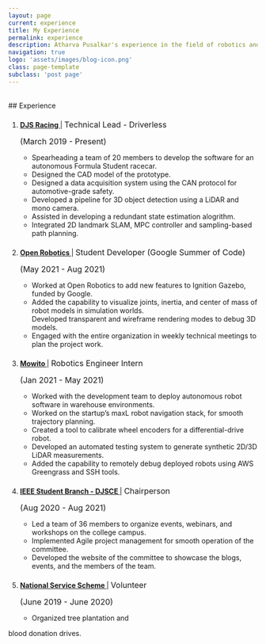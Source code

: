 ```yaml
---
layout: page
current: experience
title: My Experience
permalink: experience
description: Atharva Pusalkar's experience in the field of robotics and software development.
navigation: true
logo: 'assets/images/blog-icon.png'
class: page-template
subclass: 'post page'
---
```

<br/>
## Experience

1. <p style="margin-top: 20px">
    <a href="https://djs-racing.com/" target="_blank">
        <strong>
            DJS Racing
        </strong>
    </a>
         | 
        <font size="3">
            Technical Lead - Driverless
        </font>
    </p>
    <p>
        <font size="3">
            (March 2019 - Present)
        </font>
    </p>
    <p>
            <ul>
                <li>
                Spearheading a team of 20 members to develop the software for an autonomous Formula Student racecar.
                </li>
                <li>
                Designed the CAD model of the prototype.
                </li>
                <li>
                Designed a data acquisition system using the CAN protocol for automotive-grade safety.
                </li>
                <li>
                Developed a pipeline for 3D object detection using a LiDAR and mono camera.
                </li>
                <li>
                Assisted in developing a redundant state estimation alogrithm.
                </li>
                <li>
                Integrated 2D landmark SLAM, MPC controller and sampling-based path planning.
                </li>
            </ul>
    </p>

2. <p style="margin-top: 20px">
    <a href="https://openrobotics.org/" target="_blank">
        <strong>
            Open Robotics
        </strong>
    </a>
         | 
        <font size="3">
            Student Developer (Google Summer of Code)
        </font>
    </p>
    <p>
        <font size="3">
            (May 2021 - Aug 2021)
        </font>
    </p>
    <p>
            <ul>
                <li>
                Worked at Open Robotics to add new features to Ignition Gazebo, funded by Google.
                </li>
                <li>
                Added the capability to visualize joints, inertia, and center of mass of robot models in simulation worlds.
                </li>
                Developed transparent and wireframe rendering modes to debug 3D models.
                <li>
                Engaged with the entire organization in weekly technical meetings to plan the project work.
                </li>
            </ul>
    </p>

3. <p style="margin-top: 20px">
    <a href="https://mowito.in/" target="_blank">
        <strong>
        Mowito
        </strong>
    </a>
         | 
        <font size="3">
            Robotics Engineer Intern
        </font>
    </p>
    <p>
        <font size="3">
            (Jan 2021 - May 2021)
        </font>
    </p>
    <p>
            <ul>
                <li>
                Worked with the development team to deploy autonomous robot software in warehouse environments.
                </li>
                <li>
                Worked on the startup’s maxL robot navigation stack, for smooth trajectory planning.
                </li>
                <li>
                Created a tool to calibrate wheel encoders for a differential-drive robot.
                </li>
                <li>
                Developed an automated testing system to generate synthetic 2D/3D LiDAR measurements.
                </li>
                <li>
                Added the capability to remotely debug deployed robots using AWS Greengrass and SSH tools.
                </li>
            </ul>
    </p>

4. <p style="margin-top: 20px">
    <a href="https://ieeedjsce.com/" target="_blank">
        <strong>
            IEEE Student Branch - DJSCE
        </strong>
    </a>
         | 
        <font size="3">
            Chairperson
        </font>
    </p>
    <p>
        <font size="3">
            (Aug 2020 - Aug 2021)
        </font>
    </p>
    <p>
            <ul>
                <li>
                Led a team of 36 members to organize events, webinars, and workshops on the college campus.
                </li>
                <li>
                Implemented Agile project management for smooth operation of the committee.
                </li>
                <li>
                Developed the website of the committee to showcase the blogs, events, and the members of the team.
                </li>
            </ul>
    </p>

5. <p style="margin-top: 20px">
    <a href="https://djsce.ac.in/nss/" target="_blank">
        <strong>
            National Service Scheme
        </strong>
    </a>
         | 
        <font size="3">
            Volunteer
        </font>
    </p>
    <p>
        <font size="3">
            (June 2019 - June 2020)
        </font>
    </p>
    <p>
            <ul>
                <li>
                Organized tree plantation and
blood donation drives.                
                </li>
            </ul>
    </p>
